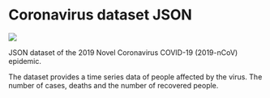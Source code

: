 # Coronavirus dataset JSON

![](https://www.cdc.gov/homepage/images/banner/covid-19-1330px.jpg)

JSON dataset of the 2019 Novel Coronavirus COVID-19 (2019-nCoV) epidemic.

The dataset provides a time series data of people affected by the virus.
The number of cases, deaths and the number of recovered people.
